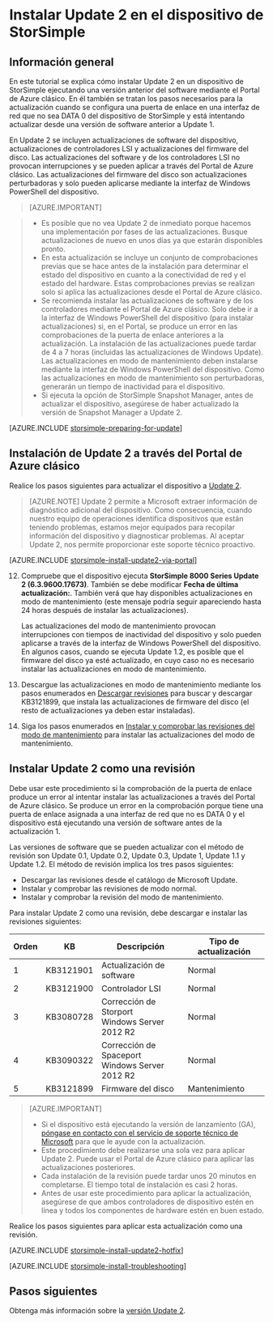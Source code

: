 <properties
   pageTitle="Instalar Update 2 en el dispositivo de StorSimple | Microsoft Azure"
   description="Se explica cómo instalar Update 2 de la serie StorSimple 8000 en un dispositivo de la serie StorSimple 8000."
   services="storsimple"
   documentationCenter="NA"
   authors="alkohli"
   manager="carmonm"
   editor="" />
<tags
   ms.service="storsimple"
   ms.devlang="NA"
   ms.topic="article"
   ms.tgt_pltfrm="NA"
   ms.workload="TBD"
   ms.date="06/21/2016"
   ms.author="alkohli" />

# Instalar Update 2 en el dispositivo de StorSimple

## Información general

En este tutorial se explica cómo instalar Update 2 en un dispositivo de StorSimple ejecutando una versión anterior del software mediante el Portal de Azure clásico. En él también se tratan los pasos necesarios para la actualización cuando se configura una puerta de enlace en una interfaz de red que no sea DATA 0 del dispositivo de StorSimple y está intentando actualizar desde una versión de software anterior a Update 1.

En Update 2 se incluyen actualizaciones de software del dispositivo, actualizaciones de controladores LSI y actualizaciones del firmware del disco. Las actualizaciones del software y de los controladores LSI no provocan interrupciones y se pueden aplicar a través del Portal de Azure clásico. Las actualizaciones del firmware del disco son actualizaciones perturbadoras y solo pueden aplicarse mediante la interfaz de Windows PowerShell del dispositivo.

> [AZURE.IMPORTANT]

> -  Es posible que no vea Update 2 de inmediato porque hacemos una implementación por fases de las actualizaciones. Busque actualizaciones de nuevo en unos días ya que estarán disponibles pronto.
> - En esta actualización se incluye un conjunto de comprobaciones previas que se hace antes de la instalación para determinar el estado del dispositivo en cuanto a la conectividad de red y el estado del hardware. Estas comprobaciones previas se realizan solo si aplica las actualizaciones desde el Portal de Azure clásico.
> - Se recomienda instalar las actualizaciones de software y de los controladores mediante el Portal de Azure clásico. Solo debe ir a la interfaz de Windows PowerShell del dispositivo (para instalar actualizaciones) si, en el Portal, se produce un error en las comprobaciones de la puerta de enlace anteriores a la actualización. La instalación de las actualizaciones puede tardar de 4 a 7 horas (incluidas las actualizaciones de Windows Update). Las actualizaciones en modo de mantenimiento deben instalarse mediante la interfaz de Windows PowerShell del dispositivo. Como las actualizaciones en modo de mantenimiento son perturbadoras, generarán un tiempo de inactividad para el dispositivo.
> - Si ejecuta la opción de StorSimple Snapshot Manager, antes de actualizar el dispositivo, asegúrese de haber actualizado la versión de Snapshot Manager a Update 2.

[AZURE.INCLUDE [storsimple-preparing-for-update](../../includes/storsimple-preparing-for-updates.md)]

## Instalación de Update 2 a través del Portal de Azure clásico

Realice los pasos siguientes para actualizar el dispositivo a [Update 2](storsimple-update2-release-notes.md).


> [AZURE.NOTE]
Update 2 permite a Microsoft extraer información de diagnóstico adicional del dispositivo. Como consecuencia, cuando nuestro equipo de operaciones identifica dispositivos que están teniendo problemas, estamos mejor equipados para recopilar información del dispositivo y diagnosticar problemas. Al aceptar Update 2, nos permite proporcionar este soporte técnico proactivo.

[AZURE.INCLUDE [storsimple-install-update2-via-portal](../../includes/storsimple-install-update2-via-portal.md)]

12. Compruebe que el dispositivo ejecuta **StorSimple 8000 Series Update 2 (6.3.9600.17673)**. También se debe modificar **Fecha de última actualización:**. También verá que hay disponibles actualizaciones en modo de mantenimiento (este mensaje podría seguir apareciendo hasta 24 horas después de instalar las actualizaciones).

    Las actualizaciones del modo de mantenimiento provocan interrupciones con tiempos de inactividad del dispositivo y solo pueden aplicarse a través de la interfaz de Windows PowerShell del dispositivo. En algunos casos, cuando se ejecuta Update 1.2, es posible que el firmware del disco ya esté actualizado, en cuyo caso no es necesario instalar las actualizaciones en modo de mantenimiento.

13. Descargue las actualizaciones en modo de mantenimiento mediante los pasos enumerados en [Descargar revisiones](#to-download-hotfixes) para buscar y descargar KB3121899, que instala las actualizaciones de firmware del disco (el resto de actualizaciones ya deben estar instaladas).

13. Siga los pasos enumerados en [Instalar y comprobar las revisiones del modo de mantenimiento](#to-install-and-verify-maintenance-mode-hotfixes) para instalar las actualizaciones del modo de mantenimiento.


## Instalar Update 2 como una revisión

Debe usar este procedimiento si la comprobación de la puerta de enlace produce un error al intentar instalar las actualizaciones a través del Portal de Azure clásico. Se produce un error en la comprobación porque tiene una puerta de enlace asignada a una interfaz de red que no es DATA 0 y el dispositivo está ejecutando una versión de software antes de la actualización 1.

Las versiones de software que se pueden actualizar con el método de revisión son Update 0.1, Update 0.2, Update 0.3, Update 1, Update 1.1 y Update 1.2. El método de revisión implica los tres pasos siguientes:

- Descargar las revisiones desde el catálogo de Microsoft Update.
- Instalar y comprobar las revisiones de modo normal.
- Instalar y comprobar la revisión del modo de mantenimiento.

Para instalar Update 2 como una revisión, debe descargar e instalar las revisiones siguientes:

| Orden | KB | Descripción | Tipo de actualización |
|--------|-----------|-------------------------|------------- |
| 1 | KB3121901 | Actualización de software | Normal |
| 2 | KB3121900 | Controlador LSI | Normal |
| 3 | KB3080728 | Corrección de Storport </br> Windows Server 2012 R2 | Normal |
| 4 | KB3090322 | Corrección de Spaceport </br> Windows Server 2012 R2 | Normal |
| 5 | KB3121899 | Firmware del disco | Mantenimiento |


> [AZURE.IMPORTANT]
>
> - Si el dispositivo está ejecutando la versión de lanzamiento (GA), [póngase en contacto con el servicio de soporte técnico de Microsoft](storsimple-contact-microsoft-support.md) para que le ayude con la actualización.
> - Este procedimiento debe realizarse una sola vez para aplicar Update 2. Puede usar el Portal de Azure clásico para aplicar las actualizaciones posteriores.
> - Cada instalación de la revisión puede tardar unos 20 minutos en completarse. El tiempo total de instalación es casi 2 horas.
> - Antes de usar este procedimiento para aplicar la actualización, asegúrese de que ambos controladores de dispositivo estén en línea y todos los componentes de hardware estén en buen estado.

Realice los pasos siguientes para aplicar esta actualización como una revisión.

[AZURE.INCLUDE [storsimple-install-update2-hotfix](../../includes/storsimple-install-update2-hotfix.md)]

[AZURE.INCLUDE [storsimple-install-troubleshooting](../../includes/storsimple-install-troubleshooting.md)]



## Pasos siguientes

Obtenga más información sobre la [versión Update 2](storsimple-update2-release-notes.md).

<!---HONumber=AcomDC_0622_2016-->